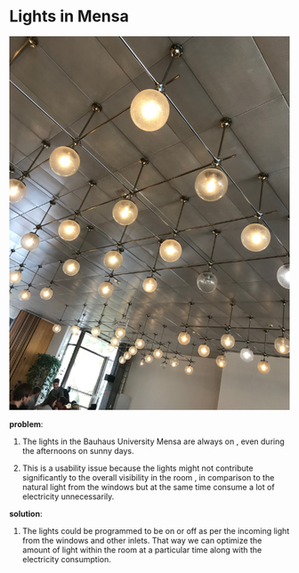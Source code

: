 # Lights in Mensa

![](./lights.jpg)

__problem__: 

1) The lights in the Bauhaus University Mensa are always on , even during the afternoons on sunny days.

2) This is a usability issue because the lights might not contribute significantly to the overall visibility in the room , in comparison to the natural light from the windows 
but at the same time consume a lot of electricity unnecessarily. 


__solution__: 

1) The lights could be programmed to be on or off as per the incoming light from the windows and other inlets. That way we can optimize the amount of light within the room at a particular time along with the electricity consumption.


